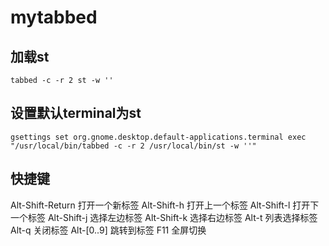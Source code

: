 # mytabbed

## 加载st
`tabbed -c -r 2 st -w ''`
  
## 设置默认terminal为st
`gsettings set org.gnome.desktop.default-applications.terminal exec "/usr/local/bin/tabbed -c -r 2 /usr/local/bin/st -w ''"`

## 快捷键
Alt-Shift-Return
	打开一个新标签
Alt-Shift-h
	打开上一个标签
Alt-Shift-l
    打开下一个标签
Alt-Shift-j
	选择左边标签
Alt-Shift-k
	选择右边标签
Alt-t 
	列表选择标签
Alt-q 
	关闭标签
Alt-[0..9]
	跳转到标签
F11
	全屏切换

